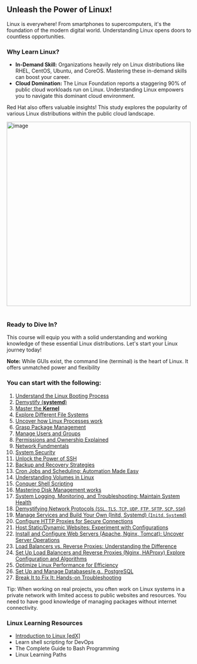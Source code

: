 ## Unleash the Power of Linux!

Linux is everywhere! From smartphones to supercomputers, it's the foundation of the modern digital world.  Understanding Linux opens doors to countless opportunities.

### Why Learn Linux?

- **In-Demand Skill:** Organizations heavily rely on Linux distributions like RHEL, CentOS, Ubuntu, and CoreOS. Mastering these in-demand skills can boost your career.
- **Cloud Domination:** The Linux Foundation reports a staggering 90% of public cloud workloads run on Linux. Understanding Linux empowers you to navigate this dominant cloud environment.

Red Hat also offers valuable insights! This study explores the popularity of various Linux distributions within the public cloud landscape. 
 
<img src="https://github.com/ben-le/DevOps_Trainings/assets/34547999/f5eb43d0-359c-4646-8fa2-5e4f8665aa0f" alt="image" width="500"/> <br><br>

### Ready to Dive In?

This course will equip you with a solid understanding and working knowledge of these essential Linux distributions. Let's start your Linux journey today!

**Note:** While GUIs exist, the command line (terminal) is the heart of Linux.  It offers unmatched power and flexibility

### You can start with the following:

1. [Understand the Linux Booting Process](Booting_Process.md)
2. [Demystify (**systemd**)](Systemd.md)
3. [Master the **Kernel**](Kernel.md)
4. [Explore Different File Systems](FileSystems.md)
5. [Uncover how Linux Processes work](Processes_Work.md)
6. [Grasp Package Management](PackageManagement.md)
7. [Manage Users and Groups](UserandGroupManagement.md)
8. [Permissions and Ownership Explained](PermissionsOwnership.md)
9. [Network Fundmentals](Networking.md)
10. [System Security](SystemSecurity.md)
11. [Unlock the Power of SSH](SSH_Works.md)
12. [Backup and Recovery Strategies](BackupRecovery.md)
13. [Cron Jobs and Scheduling: Automation Made Easy](CronJobandScheduling.md)
14. [Understanding Volumes in Linux](Volumes_Works.md)
15. [Conquer Shell Scripting](Shell_Scripting.md)
16. [Mastering Disk Management works](DiskManagement.md)
17. [System Logging, Monitoring, and Troubleshooting: Maintain System Health](LogsMonitorTroubleshoot.md)
18. [Demystifying Network Protocols  (`SSL`, `TLS`, `TCP`, `UDP`, `FTP`, `SFTP`, `SCP`, `SSH`)](Protocols.md)
19. [Manage Services and Build Your Own (Initd, Systemd) (`Initd`, `Systemd`)](ManageServices.md)
20. [Configure HTTP Proxies for Secure Connections](HTTP_Proxies.md)
21. [Host Static/Dynamic Websites: Experiment with Configurations](HostWebsites.md)
22. [Install and Configure Web Servers (Apache, Nginx, Tomcat): Uncover Server Operations](https://www.atlantic.net/vps-hosting/how-to-setup-tomcat-with-nginx-as-a-reverse-proxy-on-ubuntu/)
23. [Load Balancers vs. Reverse Proxies: Understanding the Difference](LoadBalancerVsReverseProxy.md)
24. [Set Up Load Balancers and Reverse Proxies (Nginx, HAProxy) Explore Configuration and Algorithms](SetupLoadBLandReverseProxy.md)
25. [Optimize Linux Performance for Efficiency](OptimizePerformance.md)
26. [Set Up and Manage Databases(e.g., PostgreSQL](Database.md)
27. [Break It to Fix It: Hands-on Troubleshooting](Practice_Troubleshoot.md)


Tip: When working on real projects, you often work on Linux systems in a private network with limited access to public websites and resources. You need to have good knowledge of managing packages without internet connectivity.

### Linux Learning Resources

- [Introduction to Linux [edX]](https://www.edx.org/course/introduction-to-linux)
- Learn shell scripting for DevOps
- The Complete Guide to Bash Programming
- Linux Learning Paths
